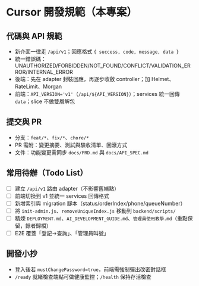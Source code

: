 # Cursor 開發規範（本專案）

## 代碼與 API 規範
- 新介面一律走 `/api/v1`；回應格式 `{ success, code, message, data }`
- 統一錯誤碼：UNAUTHORIZED/FORBIDDEN/NOT_FOUND/CONFLICT/VALIDATION_ERROR/INTERNAL_ERROR
- 後端：先在 adapter 封裝回應，再逐步收斂 controller；加 Helmet、RateLimit、Morgan
- 前端：`API_VERSION='v1'`（`/api/${API_VERSION}`）；services 統一回傳 `data`；slice 不做雙層解包

## 提交與 PR
- 分支：`feat/*`、`fix/*`、`chore/*`
- PR 需附：變更摘要、測試與驗收清單、回滾方式
- 文件：功能變更需同步 `docs/PRD.md` 與 `docs/API_SPEC.md`

## 常用待辦（Todo List）
- [ ] 建立 `/api/v1` 路由 adapter（不影響舊端點）
- [ ] 前端切換到 v1 並統一 services 回傳格式
- [ ] 新增索引與 migration 腳本（status/orderIndex/phone/queueNumber）
- [ ] 將 `init-admin.js`、`removeUniqueIndex.js` 移動到 `backend/scripts/`
- [ ] 精煉 `DEPLOYMENT.md`、`AI_DEVELOPMENT_GUIDE.md`、`管理員使用教學.md`（重點保留，餘者歸檔）
- [ ] E2E 覆蓋「登記→查詢」、「管理員叫號」

## 開發小抄
- 登入後若 `mustChangePassword=true`，前端需強制彈出改密對話框
- `/ready` 就緒檢查端點可做健康監控；`/health` 保持存活檢查

